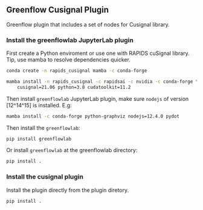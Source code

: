 ## Greenflow Cusignal Plugin 

Greenflow plugin that includes a set of nodes for Cusignal library. 


### Install the greenflowlab JupyterLab plugin

First create a Python enviroment or use one with RAPIDS cuSignal library. Tip,
use mamba to resolve dependencies quicker.
```bash
conda create -n rapids_cusignal mamba -c conda-forge

mamba install -n rapids_cusignal -c rapidsai -c nvidia -c conda-forge \
    cusignal=21.06 python=3.8 cudatoolkit=11.2
```

Then install `greenflowlab` JupyterLab plugin, make sure `nodejs` of version
[12^14^15] is installed. E.g:
```bash
mamba install -c conda-forge python-graphviz nodejs=12.4.0 pydot
```
Then install the `greenflowlab`:
```bash
pip install greenflowlab
```
Or install `greenflowlab` at the greenflowlab directory:
```bash
pip install .
```

### Install the cusignal plugin
Install the plugin directly from the plugin diretory.
```bash
pip install .
```
